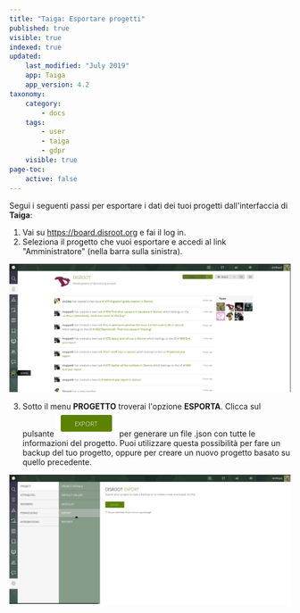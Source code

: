 ```yaml
---
title: "Taiga: Esportare progetti"
published: true
visible: true
indexed: true
updated:
    last_modified: "July 2019"		
    app: Taiga
    app_version: 4.2
taxonomy:
    category:
        - docs
    tags:
        - user
        - taiga
        - gdpr
    visible: true
page-toc:
    active: false
---
```


Segui i seguenti passi per esportare i dati dei tuoi progetti dall'interfaccia di **Taiga**:

1. Vai su https://board.disroot.org e fai il log in.
2. Seleziona il progetto che vuoi esportare e accedi al link "Amministratore" (nella barra sulla sinistra).

![](en/settings.png)

3. Sotto il menu **PROGETTO** troverai l'opzione **ESPORTA**. Clicca sul pulsante ![ESPORTA](en/export_button.png) per generare un file .json con tutte le informazioni del progetto. Puoi utilizzare questa possibilità per fare un backup del tuo progetto, oppure per creare un nuovo progetto basato su quello precedente.

![](en/export.png)
